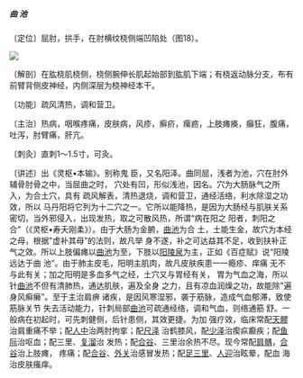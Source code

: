 ##### 曲 池

〔定位〕屈肘，拱手，在肘横纹桡侧端凹陷处（图18）。

![](img/图18.jpg)

〔解剖〕在肱桡肌桡侧，桡侧腕伸长肌起始部到肱肌下端；有桡返动脉分支，布有前臂背侧皮神经，内侧深层为桡神经本干。

〔功能〕疏风清热，调和营卫。

〔主治〕热病，咽喉疼痛，皮肤病，风疹，癣疥，瘰疬，上肢瘫痪，癲狂，腹痛，吐泻，肘臂痛，肝亢。

〔刺灸〕直刺1〜1.5寸，可灸。

〔讲述〕出《灵枢•本输》。别称鬼 臣，又名阳泽。曲同屈，浅者为池，穴在肘外辅骨肘骨之中，当屈曲之时， 穴处有凹，形似浅池，因名。穴为大肠脉气之所入，为合土穴，具有 疏风解表，清热退烧，调和营卫，通经活络，利水除湿之功效，所以 马丹阳将它列为十二穴之一。它所以能降热，是因为大肠经与肌肤关系密切，当外邪侵入，出现发热，取之可散风热，所谓“病在阳之 阳者，刺阳之合”（《灵枢•寿夭刚柔》）。由于大肠为金腑，[曲池](https://www.gmzyjc.com/read/zjs/zjs3.1.1-3-0.1.2.3.11.md)为合 土，土能生金，故穴为本经之母，根据"虚补其母”的法则，故凡举 身不遂，补之可达益其不足，收到扶补正气之效。所以上肢偏瘫以[曲池](https://www.gmzyjc.com/read/zjs/zjs3.1.1-3-0.1.2.3.11.md)为至，下肢以[阳陵泉](https://www.gmzyjc.com/read/zjs/zjs3.1.9-12-0.0.3.3.34.md)为主，正如《百症赋》说“阳陵远达于曲 池”。由于肺主皮毛，阳明主肌肉，故凡皮肤疾患一一瘾疹、痒痛 无不与此有关；加之阳明是多血多气之经，土穴又与胃经有关， 胃为气血之海，所以针[曲池](https://www.gmzyjc.com/read/zjs/zjs3.1.1-3-0.1.2.3.11.md)不但有清肺热，通达肌肤，遍及全身 之力，且有凉血润燥之功，故能除"遍身风癣癞”。至于主治肩痹 诸疾，是因风寒湿邪，袭于筋脉，造成气血郁滞，致使筋脉关节 失去活动能力，针刺局部[曲池](https://www.gmzyjc.com/read/zjs/zjs3.1.1-3-0.1.2.3.11.md)可疏通经络，调和气血，则络通筋 舒。一般病在初起时，可先刺健侧，后针患侧，其效更捷。为加 强疗效，临床常配[天髎](https://www.gmzyjc.com/read/zjs/zjs3.1.9-12-0.0.2.3.15.md)治肩重痛不举；配[人中](https://www.gmzyjc.com/read/zjs/zjs3.2.2-0.0.1.3.26.md)治两肘拘挛；配[尺泽](https://www.gmzyjc.com/read/zjs/zjs3.1.1-3-0.1.1.3.5.md) 治鹤膝风，配[少泽](https://www.gmzyjc.com/read/zjs/zjs3.1.4-6-0.0.3.3.1.md)治瘈疭癫疾；配[鱼际](https://www.gmzyjc.com/read/zjs/zjs3.1.1-3-0.1.1.3.10.md)治呕血；配三里、[复溜](https://www.gmzyjc.com/read/zjs/zjs3.1.7-8-0.0.2.3.7.md)治 发热；配[合谷](https://www.gmzyjc.com/read/zjs/zjs3.1.1-3-0.1.2.3.4.md)、三里治余热不尽。现今常配[肩髃](https://www.gmzyjc.com/read/zjs/zjs3.1.1-3-0.1.2.3.15.md)，[合谷](https://www.gmzyjc.com/read/zjs/zjs3.1.1-3-0.1.2.3.4.md)治上肢瘫， 疼痛；配[合谷](https://www.gmzyjc.com/read/zjs/zjs3.1.1-3-0.1.2.3.4.md)、[外关](https://www.gmzyjc.com/read/zjs/zjs3.1.9-12-0.0.2.3.5.md)治感冒发热；配[足三里](https://www.gmzyjc.com/read/zjs/zjs3.1.1-3-0.1.3.3.36.md)、[人迎](https://www.gmzyjc.com/read/zjs/zjs3.1.1-3-0.1.3.3.9.md)治眩晕，配血 海治皮肤瘙痒。
